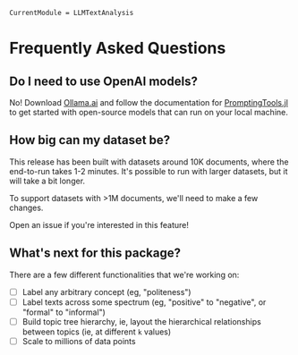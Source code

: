 ```@meta
CurrentModule = LLMTextAnalysis
```

# Frequently Asked Questions

## Do I need to use OpenAI models?

No! Download [Ollama.ai](https://ollama.ai) and follow the documentation for [PromptingTools.jl](https://github.com/svilupp/PromptingTools.jl) to get started with open-source models that can run on your local machine.

## How big can my dataset be?

This release has been built with datasets around 10K documents, where the end-to-run takes 1-2 minutes. It's possible to run with larger datasets, but it will take a bit longer.

To support datasets with >1M documents, we'll need to make a few changes. 

Open an issue if you're interested in this feature!


## What's next for this package?

There are a few different functionalities that we're working on:
- [ ] Label any arbitrary concept (eg, "politeness")
- [ ] Label texts across some spectrum (eg, "positive" to "negative", or "formal" to "informal")
- [ ] Build topic tree hierarchy, ie, layout the hierarchical relationships between topics (ie, at different `k` values)
- [ ] Scale to millions of data points